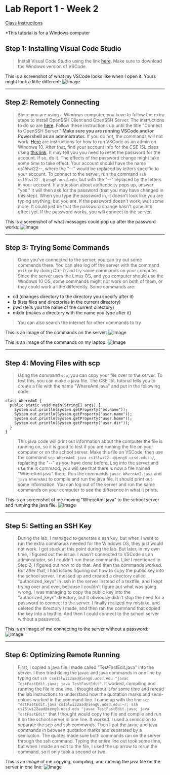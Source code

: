 # Lab Report 1 - Week 2

[Class Instructions](https://ucsd-cse15l-w22.github.io/week/week1/)

*This tutorial is for a Windows computer

## Step 1: Installing Visual Code Studio

> Install Visual Code Studio using the link [here](https://code.visualstudio.com/). Make sure to download the Windows version of VSCode.

This is a screenshot of what my VSCode looks like when I open it. Yours might look a little different:
![Image](Lab_Report_Week_2_Screenshots/VSCode.png)

***

## Step 2: Remotely Connecting

> Since you are using a Windows computer, you have to follow the extra steps to install OpenSSH Client and OpenSSH Server. The instructions to do so are [here](https://docs.microsoft.com/en-us/windows-server/administration/openssh/openssh_install_firstuse). Follow these instructions up until the title "Connect to OpenSSH Server." **Make sure you are running VSCode and/or Powershell as an administrator.** If you do not, the commands will not work. [Here](https://docs.microsoft.com/en-us/visualstudio/ide/user-permissions-and-visual-studio?view=vs-2022#:~:text=On%20the%20Windows%20desktop%2C%20right,and%20then%20select%20OK%20again.) are instructions for how to run VSCode as an admin on Windows 10.
> After that, find your account info for the CSE 15L class using [this link](https://sdacs.ucsd.edu/~icc/index.php). It may tell you you need to reset the password for the account. If so, do it. The effects of the password change might take some time to take effect. Your account should have the name cs15lwi22--, where the "--" would be replaced by letters specific to your account.
> To connect to the server, run the command `ssh cs15lwi22--@ieng6.ucsd.edu`, but with the "--" replaced by the letters in your account. If a question about authenticity pops up, answer "yes." It will then ask for the password (that you may have changed in this step). When you type the password in, it doesn't look like you are typing anything, but you are. If the password doesn't work, wait some more. It could just be that the password change hasn't gone into effect yet. If the password works, you will connect to the server.

This is a screenshot of what messages could pop up after the password works:
![Image](Lab_Report_Week_2_Screenshots/Remotely_Connecting.png)

***

## Step 3: Trying Some Commands
> Once you've connected to the server, you can try out some commands there. You can also log off the server with the command `exit` or by doing Ctrl-D and try some commands on your computer. Since the server uses the Linux OS, and you computer should use the Windows 10 OS, some commands might not work on both of them, or they could work a little differently.
> Some commands are:
- cd (changes directory to the directory you specify after it)
- ls (lists files and directories in the current directory)
- pwd (tells you the name of the current directory)
- mkdir (makes a directory with the name you type after it)
> You can also search the internet for other commands to try

This is an image of the commands on the server:
![Image](Lab_Report_Week_2_Screenshots/Commands_Linux.png)

This is an image of the commands on my laptop:
![Image](Lab_Report_Week_2_Screenshots/Commands_Windows.png)

***

## Step 4: Moving Files with scp
> Using the command `scp`, you can copy your file over to the server. To test this, you can make a java file. The CSE 15L tutorial tells you to create a file with the name "WhereAmI.java" and put in the following code:
```
class WhereAmI {
  public static void main(String[] args) {
    System.out.println(System.getProperty("os.name"));
    System.out.println(System.getProperty("user.name"));
    System.out.println(System.getProperty("user.home"));
    System.out.println(System.getProperty("user.dir"));
  }
}
```
> This java code will print out information about the computer the file is running on, so it is good to test if you are running the file on your computer or on the school server. Make this file on VSCode, then use the command `scp WhereAmI.java cs15lwi22--@ieng6.ucsd.edu:~/`, replacing the "--" as you have done before. Log into the server and use the ls command; you will see that there is now a file named "WhereAmI.java" there. Run the commands `javac WhereAmI.java` and `java WhereAmI` to compile and run the java file. It should print out some information. You can log out of the server and run the same commands on your computer to see the difference in what it prints.

This is an screenshot of me moving "WhereAmI.java" to the school server and running the java file.
![Image](Lab_Report_Week_2_Screenshots/Moving_Files_and_Doing_Java.png)

***

## Step 5: Setting an SSH Key
> During the lab, I managed to generate a ssh key, but when I went to run the extra commands needed for the Windows OS, they just would not work. I got stuck at this point during the lab. But later, in my own time, I figured out the issue. I wasn't connected to VSCode as an administrator, so I couldn't run those commands. Like I mentioned in Step 2, I figured out how to do that. And then the commands worked. But after that, I had issues figuring out how to copy the public key into the school server. I messed up and created a directory called "authorized_keys" in .ssh in the server instead of a textfile, and I kept trying over and over, because I couldn't figure out what was going wrong. I was managing to copy the public key into the "authorized_keys" directory, but it obviously didn't stop the need for a password to connect to the server. I finally realized my mistake, and deleted the directory I made, and then ran the command that copied the key into a textfile. And then I could connect to the school server without a password.

This is an image of me connecting to the server without a password:
![Image](Lab_Report_Week_2_Screenshots/SSH_Key.png)

***

## Step 6: Optimizing Remote Running
> First, I copied a java file I made called "TestFastEdit.java" into the server. I then tried doing the javac and java commands in one line by typing out `ssh cse15lwi22aad@ieng6.ucsd.edu "javac TestFastEdit.java; java TestFastEdit"`. It worked, compiling and running the file in one line. I thought about it for some time and reread the lab instructions to understand how the quotation marks and semi-colons worked in the command line. I came up with the line `scp TestFastEdit.java cs15lwi22aad@ieng6.ucsd.edu:~/; ssh cs15lwi22aad@ieng6.ucsd.edu "javac TestFastEdit.java; java TestFastEdit"` that I thought would copy the file and compile and run it on the school server in one line. It worked. I used a semicolon to separate the scp and ssh commands. Then I put the javac and java commands in between quotation marks and separated by a semicolon. The quotes made sure both commands ran on the server through the ssh command.
> Typing the entire line out took some time, but when I made an edit to the file, I used the up arrow to rerun the command, so it only took a second or two.

This is an image of me copying, compiling, and running the java file on the server in one line:
![Image](Lab_Report_Week_2_Screenshots/Optimizing_Remote_Running.png)
